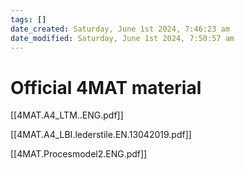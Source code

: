 ```yaml
---
tags: []
date_created: Saturday, June 1st 2024, 7:46:23 am
date_modified: Saturday, June 1st 2024, 7:50:57 am
---
```

# Official 4MAT material

[[4MAT.A4_LTM..ENG.pdf]]

[[4MAT.A4_LBI.lederstile.EN.13042019.pdf]]

[[4MAT.Procesmodel2.ENG.pdf]]



